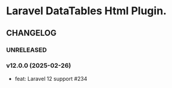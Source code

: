 # Laravel DataTables Html Plugin.

## CHANGELOG

### UNRELEASED

### v12.0.0 (2025-02-26)

- feat: Laravel 12 support #234
